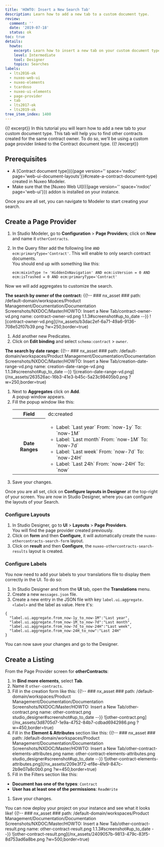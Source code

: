 ```yaml
---
title: 'HOWTO: Insert a New Search Tab'
description: Learn how to add a new tab to a custom document type.
review:
  comment: ''
  date: '2019-07-18'
  status: ok
toc: true
details:
  howto:
    excerpt: Learn how to insert a new tab on your custom document type
    level: Intermediate
    tool: Designer
    topics: Searches
labels:
  - lts2016-ok
  - nuxeo-web-ui
  - nuxeo-elements
  - tcardoso
  - nuxeo-ui-elements
  - page-provider
  - tab
  - lts2017-ok
  - lts2019-ok
tree_item_index: 1400
---
```


{{! excerpt}}
In this tutorial you will learn how to add a new tab to your custom document type. This tab will help you to find other contracts created for the same contract owner. To do so, we'll be using a custom page provider linked to the Contract document type.
{{! /excerpt}}

## Prerequisites

- A [Contract document type]({{page version='' space='nxdoc' page='web-ui-document-layouts'}}#create-a-contract-document-type) created in Nuxeo Modeler.
- Make sure that the [Nuxeo Web UI]({{page version='' space='nxdoc' page='web-ui'}}) addon is installed on your instance.

Once you are all set, you can navigate to Modeler to start creating your search.

## Create a Page Provider

1. In Studio Modeler, go to **Configuration** > **Page Providers**; click on **New** and name it `otherContracts`.
1. In the Query filter add the following line `AND ecm:primaryType='Contract'`. This will enable to only search contract documents.</br>
   You should end up with something like this:

   ```
   ecm:mixinType != 'HiddenInNavigation' AND ecm:isVersion = 0 AND ecm:isTrashed = 0 AND ecm:primaryType='Contract'
   ```

Now we will add aggregates to customize the search.

**The search by owner of the contract:**
{{!--     ### nx_asset ###
    path: /default-domain/workspaces/Product Management/Documentation/Documentation Screenshots/NXDOC/Master/HOWTO: Insert a New Tab/contract-owner-vd.png
    name: contract-owner-vd.png
    1.1.3#screenshot#up_to_date
--}}
![contract-owner-vd.png](/nx_assets/b3dac2ef-6a71-49a6-9136-708e52f07b39.png ?w=250,border=true)

1. Add another new Predicates.
1. Click on **Edit binding** and select `schema:contract` > `owner`.

**The search by date range:**
{{!--     ### nx_asset ###
    path: /default-domain/workspaces/Product Management/Documentation/Documentation Screenshots/NXDOC/Master/HOWTO: Insert a New Tab/creation-date-range-vd.png
    name: creation-date-range-vd.png
    1.1.3#screenshot#up_to_date
--}}
![creation-date-range-vd.png](/nx_assets/263526ac-16b3-41e3-b45c-5a23c98405b0.png ?w=250,border=true)

1. Next to **Aggregates** click on **Add**.</br>
   A popup window appears.
1. Fill the popup window like this:
   <div class="table-scroll">
   <table class="hover">
   <tbody>
   <tr>
   <th colspan="1">Field</th>
   <td colspan="1">dc:created</td>
   </tr>
   <tr>
   <th colspan="1">Date Ranges</th><td colspan="1">
   <ul>
       <li>Label: `Last year` From: `now-1y` To: `now-1M`</li>
       <li>Label: `Last month` From: `now-1M` To: `now-7d`</li>
       <li>Label: `Last week` From: `now-7d` To: `now-24H`</li>
       <li>Label: `Last 24h` From: `now-24H` To: `now`</li>
   </ul>
   </td>
   </tr>
   </tbody>
   </table>
   </div>
1. Save your changes.

Once you are all set, click on **Configure layouts in Designer** at the top-right of your screen.
You are now in Studio Designer, where you can configure the layouts of your Search.

### Configure Layouts

1. In Studio Designer, go to **UI** > **Layouts** > **Page Providers**.<br>
You will find the page provider created previously.
1. Click on **form** and then **Configure**, it will automatically create the `nuxeo-othercontracts-search-form` layout.
1. Click on **result** and then **Configure**, the `nuxeo-othercontracts-search-results` layout is created.

### Configure Labels

You now need to add your labels to your translations file to display them correctly in the UI. To do so:

1. In Studio Designer and from the **UI** tab, open the **Translations** menu.
1. Create a new `messages.json` file.
1. Create a new entry in the JSON file with key `label.ui.aggregate.<label>` and the label as value. Here it's:
  ```
  {
    "label.ui.aggregate.from_now-1y_to_now-1M":"Last year",
    "label.ui.aggregate.from_now-1M_to_now-7d":"Last month",
    "label.ui.aggregate.from_now-7d_to_now-24H":"Last week",
    "label.ui.aggregate.from_now-24H_to_now":"Last 24H"
  }
  ```

You can now save your changes and go to the Designer.

## Create a Listing

From the Page Provider screen for **otherContracts**:

1. In **Bind more elements**, select **Tab**.
1. Name it `other-contracts`.
1. Fill in the creation form like this:
    {{!--     ### nx_asset ###
      path: /default-domain/workspaces/Product Management/Documentation/Documentation Screenshots/NXDOC/Master/HOWTO: Insert a New Tab/other-contract.png
      name: other-contract.png
      studio_designer#screenshot#up_to_date
    --}}
    ![other-contract.png](/nx_assets/3d8705d7-1e9a-4752-84b7-cdbad6942986.png ?w=450,border=true)
1. Fill in the **Element & Attributes** section like this:
    {{!--     ### nx_asset ###
      path: /default-domain/workspaces/Product Management/Documentation/Documentation Screenshots/NXDOC/Master/HOWTO: Insert a New Tab/other-contract-elements-attributes.png
      name: other-contract-elements-attributes.png
      studio_designer#screenshot#up_to_date
    --}}
    ![other-contract-elements-attributes.png](/nx_assets/209e3f72-ef8e-4fe9-847c-2b9e07a8c0b0.png ?w=450,border=true)
1. Fill in the Filters section like this:
  - **Document has one of the types**: `Contract`
  - **User has at least one of the permissions**: `ReadWrite`
1. Save your changes.

You can now deploy your project on your instance and see what it looks like!
{{!--     ### nx_asset ###
    path: /default-domain/workspaces/Product Management/Documentation/Documentation Screenshots/NXDOC/Master/HOWTO: Insert a New Tab/other-contract-result.png
    name: other-contract-result.png
    1.1.3#screenshot#up_to_date
--}}
![other-contract-result.png](/nx_assets/2409057b-9813-479c-83f5-8d753ad6a8be.png ?w=500,border=true)
